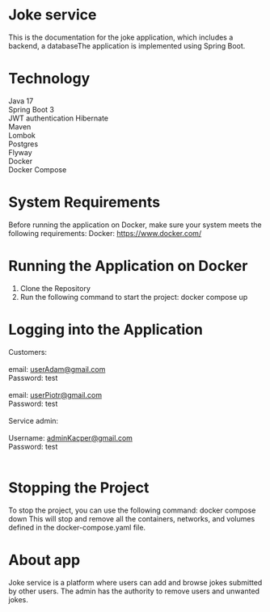 # Joke service
This is the documentation for the joke application, which includes a backend, a databaseThe application is implemented 
using Spring Boot.
# Technology
Java 17<br>
Spring Boot 3<br>
JWT authentication
Hibernate<br>
Maven<br>
Lombok<br>
Postgres<br>
Flyway<br>
Docker<br>
Docker Compose<br>
# System Requirements
Before running the application on Docker, make sure your system meets the following requirements:
Docker: https://www.docker.com/
# Running the Application on Docker
1. Clone the Repository<br>
2. Run the following command to start the project: docker compose up 
   
# Logging into the Application

Customers:<br><br>
email: userAdam@gmail.com <br>
Password: test <br><br>
email: userPiotr@gmail.com <br>
Password: test <br><br>
Service admin:<br><br>
Username: adminKacper@gmail.com <br>
Password: test <br><br>

# Stopping the Project
To stop the project, you can use the following command: docker compose down
This will stop and remove all the containers, networks, and volumes defined in the docker-compose.yaml file.

# About app
Joke service is a platform where users can add and browse jokes submitted by other users. The admin has the authority to remove users and unwanted jokes.




